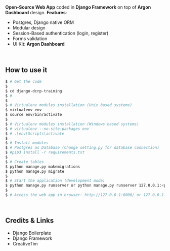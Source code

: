 # 

**Open-Source Web App** coded in **Django Framework** on top of **Argon Dashboard** design. **Features**:

- Postgres, Django native ORM
- Modular design
- Session-Based authentication (login, register)
- Forms validation
- UI Kit: **Argon Dashboard** 

<br />

## How to use it

```bash
$ # Get the code
$
$ cd django-dcrp-training
$ #
$
$ # Virtualenv modules installation (Unix based systems)
$ virtualenv env
$ source env/bin/activate
$
$ # Virtualenv modules installation (Windows based systems)
$ # virtualenv --no-site-packages env
$ # .\env\Scripts\activate
$ 
$ # Install modules
$ # Postgres as Database (Change setting.py for database connection)
$ #pip3 install -r requirements.txt
$
$ # Create tables
$ python manage.py makemigrations
$ python manage.py migrate
$
$ # Start the application (development mode)
$ python manage.py runserver or python manage.py runserver 127.0.0.1:<portnumber>
$
$ # Access the web app in browser: http://127.0.0.1:8000/ or 127.0.0.1:<portnumber you specified above>
``` 

<br />

## Credits & Links

- Django Boilerplate
- Django Framework
- CreativeTim

<br />

